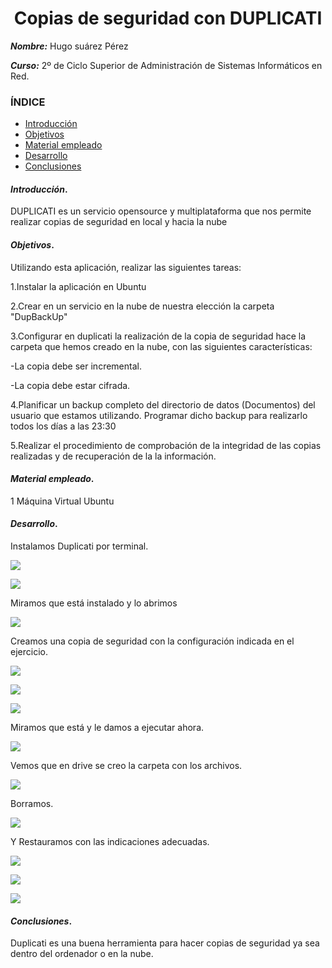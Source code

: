 <center>

# Copias de seguridad con DUPLICATI


</center>

***Nombre:*** Hugo suárez Pérez

***Curso:*** 2º de Ciclo Superior de Administración de Sistemas Informáticos en Red.

### ÍNDICE

+ [Introducción](#id1)
+ [Objetivos](#id2)
+ [Material empleado](#id3)
+ [Desarrollo](#id4)
+ [Conclusiones](#id5)


#### ***Introducción***. <a name="id1"></a>

DUPLICATI es un servicio opensource y multiplataforma  que nos permite realizar copias de seguridad en local y hacia la nube

#### ***Objetivos***. <a name="id2"></a>

Utilizando esta aplicación, realizar las siguientes tareas:

1.Instalar la aplicación en Ubuntu

2.Crear en un servicio en la nube de nuestra elección la carpeta "DupBackUp"

3.Configurar en duplicati la realización de la copia de seguridad hace la carpeta que hemos creado en la nube, con las siguientes características:

-La copia debe ser incremental.

-La copia debe estar cifrada.

4.Planificar un backup completo del directorio de datos (Documentos) del usuario que estamos utilizando. Programar dicho backup para realizarlo todos los días a las 23:30

5.Realizar el  procedimiento de comprobación de la integridad de las copias realizadas y de recuperación de la la información.

#### ***Material empleado***. <a name="id3"></a>

1 Máquina Virtual Ubuntu

#### ***Desarrollo***. <a name="id4"></a>

Instalamos Duplicati por terminal.

![](img/01.png)

![](img/02.png)

Miramos que está instalado y lo abrimos

![](img/03.png)

Creamos una copia de seguridad con la configuración indicada en el ejercicio.

![](img/04.png)

![](img/05.png)

![](img/06.png)

Miramos que está y le damos a ejecutar ahora.

![](img/07.png)

Vemos que en drive se creo la carpeta con los archivos.

![](img/08.png)

Borramos.

![](img/09.png)

Y Restauramos con las indicaciones adecuadas.

![](img/10.png)

![](img/11.png)

![](img/12.png)


#### ***Conclusiones***. <a name="id5"></a>

Duplicati es una buena herramienta para hacer copias de seguridad ya sea dentro del ordenador o en la nube.
